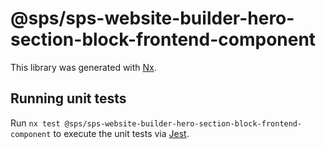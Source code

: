 # @sps/sps-website-builder-hero-section-block-frontend-component

This library was generated with [Nx](https://nx.dev).

## Running unit tests

Run `nx test @sps/sps-website-builder-hero-section-block-frontend-component` to execute the unit tests via [Jest](https://jestjs.io).
